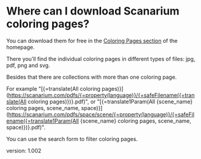 # Where can I download Scanarium coloring pages?

You can download them for free in the [Coloring Pages section](https://scanarium.com/coloring-pages.html) of the homepage.

There you'll find the individual coloring pages in different types of files: jpg, pdf, png and svg.

Besides that there are collections with more than one coloring page.

For example "[{=translate(All coloring pages)}](https://scanarium.com/pdfs/{=property(language)}/{=safeFilename({=translate(All coloring pages)})}.pdf)", or "[{=translate1Param(All {scene_name} coloring pages, scene_name, space)}](https://scanarium.com/pdfs/space/scene/{=property(language)}/{=safeFilename({=translate1Param(All {scene_name} coloring pages, scene_name, space)})}.pdf)".

You can use the search form to filter coloring pages.

version: 1.002
